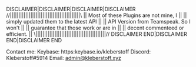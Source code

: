  DISCLAIMER|DISCLAIMER|DISCLAIMER|DISCLAIMER
 //|||||||||||||||||||||||||||||||||||||||||\\
 || Most of these Plugins are not mine, I   ||
 || simply updated them to the latest API   ||
 || API Version from Teamspeak. So I won't  ||
 || guarantee that those work or are in     ||
 || decent commenteed or efficient.         ||
 \\|||||||||||||||||||||||||||||||||||||||||//
 DISCLAIMER END|DISCLAIMER END|DISCLAIMER END

 Contact me:
 Keybase: https:keybase.io/kleberstoff
 Discord: Kleberstoff#5914
 Email: admin@kleberstoff.xyz
 